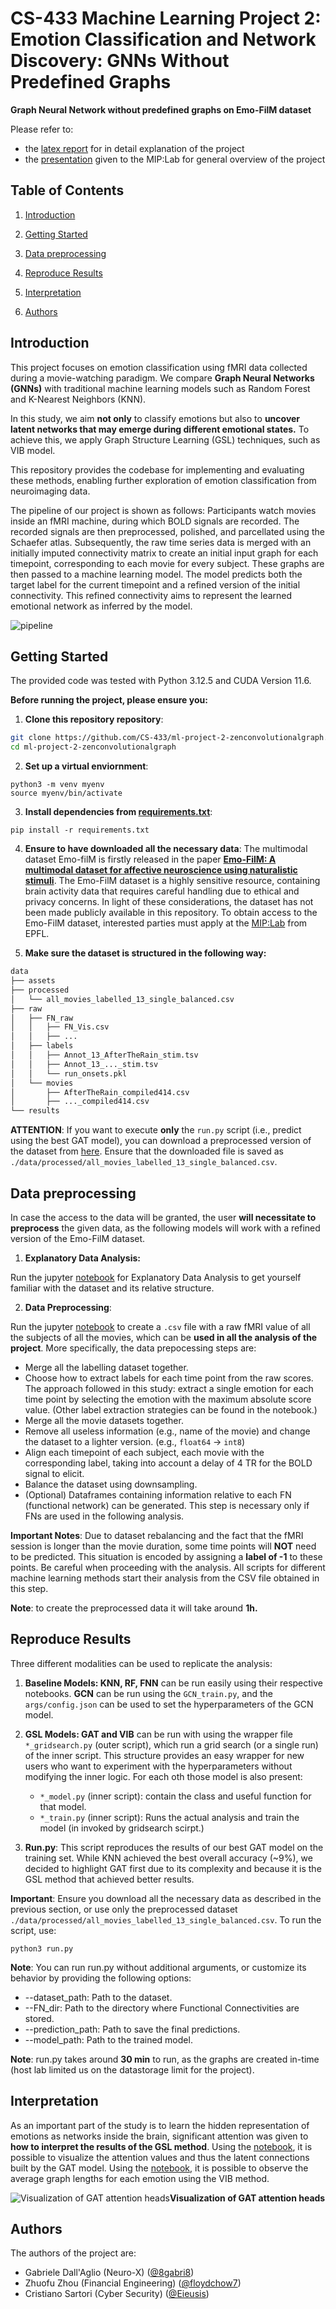# CS-433 Machine Learning Project 2: Emotion Classification and Network Discovery: GNNs Without Predefined Graphs 

**Graph Neural Network without predefined graphs on Emo-FilM dataset**

Please refer to:
- the [latex report](GNN_E_MIP:Lab_report.pdf) for in detail explanation of the project
- the [presentation](GNN_E_MIP:Lab_presentation.pdf) given to the MIP:Lab for general overview of the project

## Table of Contents
1. [Introduction](#introduction)
2. [Getting Started](#getting-started)
3. [Data preprocessing](#data-preprocessing)
4. [Reproduce Results](#reproduce-results)
5. [Interpretation](#interpretation)

6. [Authors](#authors)


## Introduction



This project focuses on emotion classification using fMRI data collected during a movie-watching paradigm. We compare **Graph Neural Networks (GNNs)** with traditional machine learning models such as Random Forest and K-Nearest Neighbors (KNN).

 In this study, we aim **not only** to classify emotions but also to **uncover latent networks that may emerge during different emotional states.** To achieve this, we apply Graph Structure Learning (GSL) techniques, such as VIB model.


This repository provides the codebase for implementing and evaluating these methods, enabling further exploration of emotion classification from neuroimaging data.

The pipeline of our project is shown as follows: Participants watch movies inside an fMRI machine, during which BOLD signals are recorded. The recorded signals are then preprocessed, polished, and parcellated using the Schaefer atlas. Subsequently, the raw time series data is merged with an initially imputed connectivity matrix to create an initial input graph for each timepoint, corresponding to each movie for every subject. These graphs are then passed to a machine learning model. The model predicts both the target label for the current timepoint and a refined version of the initial connectivity. This refined connectivity aims to represent the learned emotional network as inferred by the model.

![pipeline](data/assets/frmi_pipeline.png)


<!-- ## Project Structure

Here is an overview of the repository organization of the project:

```bash
.
├── README.md
├── requirements.txt
├── utils_models.py
├── run.py
├── data
│   ├── assets
│   │   ├── frmi_pipeline.png
│   │   └── Screencast from 2024-11-17 19-25-59.mp4
│   ├── processed
│   ├── raw
│   │   ├── FN_raw
│   │   ├── labels
│   │   └── movies
│   └── results
├── EDA
│   ├── 0_explore_dataset.ipynb
│   └── 1_create_dataset.ipynb
├── FNN
│   ├── FNN_model.py
│   └── FNN_train.ipynb
├── GAT
│   ├── GAT_gridsearch.py
│   ├── GAT_model.py
│   ├── GAT_train.py
│   └── plot_attention_weights.ipynb
├── GCN
│   ├── args
│   │   └── config.json
│   ├── GCN_models.py
│   └── GCN_train.py
├── KNN
│   └── KNN.ipynb
├── RF
│   └── RandomForest.ipynb
└── VIB
    ├── backbone.py
    ├── gsl.py
    ├── interpretation_VIB.ipynb
    ├── layers.py
    ├── train_eval.py
    ├── utils.py
    ├── VIB_gridsearch_outer.py
    ├── VIB.ipynb
    └── VIB_train.py

``` -->

## Getting Started

The provided code was tested with Python 3.12.5 and CUDA Version 11.6.

**Before running the project, please ensure you:**

1. **Clone this repository repository**:

```bash
git clone https://github.com/CS-433/ml-project-2-zenconvolutionalgraph.git
cd ml-project-2-zenconvolutionalgraph
```

2. **Set up a virtual enviornment**:
```
python3 -m venv myenv
source myenv/bin/activate
```

3. **Install dependencies from [requirements.txt](requirements.txt)**:
```
pip install -r requirements.txt
```

4. **Ensure to have downloaded all the necessary data**: 
The multimodal dataset Emo-filM is firstly released in the paper [**Emo-FilM: A multimodal dataset for affective neuroscience using naturalistic stimuli**](https://doi.org/10.1101/2024.02.26.582043). The Emo-FilM dataset is a highly sensitive resource, containing brain activity data that requires careful handling due to ethical and privacy concerns. In light of these considerations, the dataset has not been made publicly available in this repository. To obtain access to the Emo-FilM dataset, interested parties must apply at the [MIP:Lab](https://miplab.epfl.ch/) from EPFL. 

5. **Make sure the dataset is structured in the following way:**

```bash
data
├── assets
├── processed
│   └── all_movies_labelled_13_single_balanced.csv
├── raw
│   ├── FN_raw
│   │   ├── FN_Vis.csv
│   │   ├── ...
│   ├── labels
│   │   ├── Annot_13_AfterTheRain_stim.tsv
│   │   ├── Annot_13_..._stim.tsv
│   │   └── run_onsets.pkl
│   └── movies
│       ├── AfterTheRain_compiled414.csv
│       ├── ..._compiled414.csv
└── results
```

**ATTENTION**: If you want to execute **only** the `run.py` script (i.e., predict using the best GAT model), you can download a preprocessed version of the dataset from [here](https://drive.google.com/file/d/1cFkVn8K0uUbEPtb8Zznzm7st18MhsDxg/view?usp=drive_link). Ensure that the downloaded file is saved as `./data/processed/all_movies_labelled_13_single_balanced.csv`.



## Data preprocessing

In case the access to the data will be granted, the user **will necessitate to preprocess** the given data, as the following models will work with a refined version of the Emo-FilM dataset.

1. **Explanatory Data Analysis:**

Run the jupyter [notebook](/EDA/0_explore_dataset.ipynb) for Explanatory Data Analysis to get yourself familiar with the dataset and its relative structure.

2. **Data Preprocessing**:

Run the jupyter [notebook](./EDA/1_create_dataset.ipynb) to create a ``.csv`` file with a raw fMRI value of all the subjects of all the movies, which can be **used in all the analysis of the project**. More specifically, the data prepocessing steps are:

- Merge all the labelling dataset together.  
- Choose how to extract labels for each time point from the raw scores.      The approach followed in this study: extract a single emotion for each time point by selecting the emotion with the maximum absolute score value. (Other label extraction strategies can be found in the notebook.)
- Merge all the movie datasets together.
- Remove all useless information (e.g., name of the movie) and change the dataset to a lighter version. (e.g., ``float64`` -> ``int8``)
- Align each timepoint of each subject, each movie with the corresponding label, taking into account a delay of 4 TR for the BOLD signal to elicit.
- Balance the dataset using downsampling.
- (Optional) Dataframes containing information relative to each FN (functional network) can be generated. This step is necessary only if FNs are used in the following analysis.

**Important Notes**: Due to dataset rebalancing and the fact that the fMRI session is longer than the movie duration, some time points will **NOT** need to be predicted. This situation is encoded by assigning a **label of -1** to these points. Be careful when proceeding with the analysis. All scripts for different machine learning methods start their analysis from the CSV file obtained in this step.

**Note**: to create the preprocessed data it will take around **1h.**

## Reproduce Results

Three different modalities can be used to replicate the analysis:

1. **Baseline Models: KNN, RF, FNN** can be run easily using their respective notebooks. **GCN** can be run using the `GCN_train.py`, and the `args/config.json` can be used to set the hyperparameters of the GCN model.


2. **GSL Models: GAT and VIB** can be run with using the wrapper file ``*_gridsearch.py`` (outer script), which run a grid search (or a single run) of the inner script. This structure provides an easy wrapper for new users who want to experiment with the hyperparameters without modifying the inner logic. For each oth those model is also present:
    - ``*_model.py`` (inner script): contain the class and useful function for that model.
    - ``*_train.py`` (inner script): Runs the actual analysis and train the model (in invoked by gridsearch scirpt.)

3. **Run.py**: This script reproduces the results of our best GAT model on the training set. While KNN achieved the best overall accuracy (~9%), we decided to highlight GAT first due to its complexity and because it is the GSL method that achieved better results.

**Important**: Ensure you download all the necessary data as described in the previous section, or use only the preprocessed dataset `./data/processed/all_movies_labelled_13_single_balanced.csv`. To run the script, use:

```
python3 run.py
```

**Note**: You can run run.py without additional arguments, or customize its behavior by providing the following options:
- --dataset_path: Path to the dataset.
- --FN_dir: Path to the directory where Functional Connectivities are stored.
- --prediction_path: Path to save the final predictions.
- --model_path: Path to the trained model.

**Note**: run.py takes around **30 min** to run, as the graphs are created in-time (host lab limited us on the datastorage limit for the project).

## Interpretation
As an important part of the study is to learn the hidden representation of emotions as networks inside the brain, significant attention was given to **how to interpret the results of the GSL method**. Using the [notebook](GAT/plot_attention_weights.ipynb), it is possible to visualize the attention values and thus the latent connections built by the GAT model. Using the [notebook](VIB/interpretation_VIB.ipynb), it is possible to observe the average graph lengths for each emotion using the VIB method.


![Visualization of GAT attention heads](data/assets/gat_attention_heads.png)**Visualization of GAT attention heads**



## Authors

The authors of the project are: 

- Gabriele Dall'Aglio (Neuro-X)  ([@8gabri8](https://github.com/8gabri8))
- Zhuofu Zhou (Financial Engineering) ([@floydchow7](https://github.com/floydchow7))
- Cristiano Sartori (Cyber Security) ([@Eieusis](https://github.com/Eieusis))
